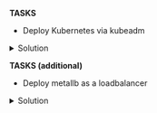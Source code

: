 **TASKS**

- Deploy Kubernetes via kubeadm

<details><summary>Solution</summary>
<p>

```bash
make ssh-master

# Deploy initial master
sudo kubeadm init --pod-network-cidr=10.244.0.0/16

# Configure kubectl access
mkdir -p $HOME/.kube
sudo cp -i /etc/kubernetes/admin.conf $HOME/.kube/config
sudo chown $(id -u):$(id -g) $HOME/.kube/config

# Deploy Flannel as a network plugin
kubectl apply -f https://raw.githubusercontent.com/coreos/flannel/2140ac876ef134e0ed5af15c65e414cf26827915/Documentation/kube-flannel.yml
```

Copy the output from the first step and deploy to the other nodes using something like this:

```bash
make ssh-worker1
sudo kubeadm join 172.16.1.11:6443 --token xqckqj.2j6umqdoe416ra9p --discovery-token-ca-cert-hash sha256:6701e97f40377b98e0ae2d35add6ada9050158ab876f9669b22ff09dedae8897
exit

make ssh-worker2
sudo kubeadm join 172.16.1.11:6443 --token xqckqj.2j6umqdoe416ra9p --discovery-token-ca-cert-hash sha256:6701e97f40377b98e0ae2d35add6ada9050158ab876f9669b22ff09dedae8897
exit
```

Then validate on the master node that all nodes are up and running

```bash
make ssh-master
kubectl get nodes
```

</p></details>

**TASKS (additional)**

- Deploy metallb as a loadbalancer

<details><summary>Solution</summary>
<p>

Since this is local we use metallb to create services of type LoadBalancer on our cluster. This is not an exam item but would be required for testing out anything relating to loadbalancers in your testing. It has been almost entirely automated and only takes a minute to get deployed anyway.

```bash
make kube/clean kube/deploy/metallb
```

The kube config file will have been pulled into the ./.local/kubeconfig/ folder when we get to this point. You can use this to optionally run any kubectl commands outside of the nodes by using the following command.

```bash
export KUBECONFIG=$(pwd)/.local/kubeconfig/config
kubectl get nodes
```

</p></detail>